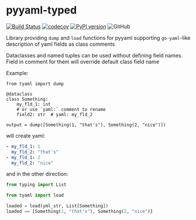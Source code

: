 # pyyaml-typed
[![Build Status](https://travis-ci.org/outcatcher/pyyaml-typed.svg?branch=master)](https://travis-ci.org/outcatcher/pyyaml-typed)
[![codecov](https://codecov.io/gh/outcatcher/pyyaml-typed/branch/master/graph/badge.svg)](https://codecov.io/gh/outcatcher/pyyaml-typed)
[![PyPI version](https://img.shields.io/pypi/v/pyyaml-typed.svg)](https://pypi.org/project/pyyaml-typed/)
![GitHub](https://img.shields.io/github/license/outcatcher/pyyaml-typed)

Library providing `dump` and `load` functions for pyyaml supporting `go-yaml`-like
description of yaml fields as class comments

Dataclasses and named tuples can be used without defining field names.
Field in comment for them will override default class field name

Example:

```python3
from tyaml import dump

@dataclass
class Something:
    my_fld_1: int
    # or use `yaml:` comment to rename
    field2: str  # yaml: my_fld_2
    
output = dump([Something(1, "that's"), Something(2, "nice")])
```

will create yaml:
```yaml
- my_fld_1: 1
  my_fld_2: "that's"
- my_fld_1: 2
  my_fld_2: "nice"
```

and in the other direction: 
```python
from typing import List

from tyaml import load

loaded = load(yml_str, List[Something])
loaded == [Something(1, "that's"), Something(2, "nice")]
```

